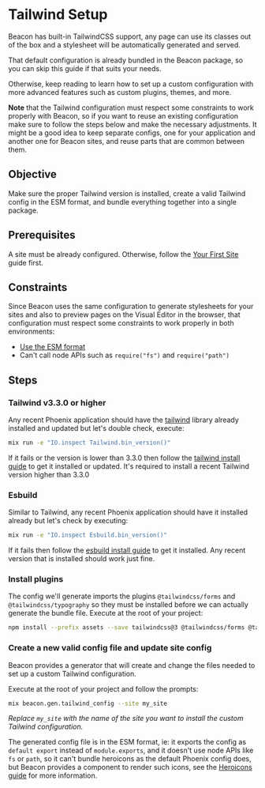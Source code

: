 # Tailwind Setup

Beacon has built-in TailwindCSS support, any page can use its classes out of the box and a stylesheet will be automatically generated and served.

That default configuration is already bundled in the Beacon package, so you can skip this guide if that suits your needs.

Otherwise, keep reading to learn how to set up a custom configuration with more advanced features such as custom plugins, themes, and more.

**Note** that the Tailwind configuration must respect some constraints to work properly with Beacon,
so if you want to reuse an existing configuration make sure to follow the steps below and make the necessary adjustments.
It might be a good idea to keep separate configs, one for your application and another one for Beacon sites, and reuse
parts that are common between them.

## Objective

Make sure the proper Tailwind version is installed, create a valid Tailwind config in the ESM format, and bundle everything together into a single package.

## Prerequisites

A site must be already configured. Otherwise, follow the [Your First Site](https://hexdocs.pm/beacon/your-first-site.html) guide first.

## Constraints

Since Beacon uses the same configuration to generate stylesheets for your sites and also to preview pages on the Visual Editor in the browser,
that configuration must respect some constraints to work properly in both environments:

  - [Use the ESM format](https://tailwindcss.com/blog/tailwindcss-v3-3#esm-and-type-script-support)
  - Can't call node APIs such as `require("fs")` and `require("path")`

## Steps

### Tailwind v3.3.0 or higher

Any recent Phoenix application should have the [tailwind](https://hex.pm/packages/tailwind) library already installed and updated but let's double check, execute:

```sh
mix run -e "IO.inspect Tailwind.bin_version()"
```

If it fails or the version is lower than 3.3.0 then follow the [tailwind install guide](https://github.com/phoenixframework/tailwind?tab=readme-ov-file#installation)
to get it installed or updated. It's required to install a recent Tailwind version higher than 3.3.0

### Esbuild

Similar to Tailwind, any recent Phoenix application should have it installed already but let's check by executing:

```sh
mix run -e "IO.inspect Esbuild.bin_version()"
```

If it fails then follow the [esbuild install guide](https://github.com/phoenixframework/esbuild?tab=readme-ov-file#installation) to get it installed.
Any recent version that is installed should work just fine.

### Install plugins

The config we'll generate imports the plugins `@tailwindcss/forms` and `@tailwindcss/typography` so they must be installed before we can actually generate the bundle file.
Execute at the root of your project:

```sh
npm install --prefix assets --save tailwindcss@3 @tailwindcss/forms @tailwindcss/typography
```

### Create a new valid config file and update site config

Beacon provides a generator that will create and change the files needed to set up a custom Tailwind configuration.

Execute at the root of your project and follow the prompts:

```sh
mix beacon.gen.tailwind_config --site my_site
```

_Replace `my_site` with the name of the site you want to install the custom Tailwind configuration._

The generated config file is in the ESM format, ie: it exports the config as `default export` instead of `module.exports`,
and it doesn't use node APIs like `fs` or `path`, so it can't bundle heroicons as the default Phoenix config does,
but Beacon provides a component to render such icons, see the [Heroicons guide](../recipes/heroicons.md) for more information.
